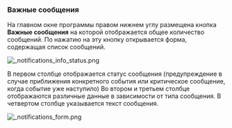 ﻿
### Важные сообщения

На главном окне программы правом нижнем углу размещена кнопка **Важные сообщения** на которой отображается общее количество сообщений. По нажатию на эту кнопку открывается форма, содержащая список сообщений.

![_notifications_info_status.png](./images/_notifications_info_status.png "")

В первом столбце отображается статус сообщения (предупреждение в случае приближения конкретного события или критическое сообщение, когда событие уже наступило)
Во втором и третьем столбце отображаются различные данные в зависимости от типа сообщения.
В четвертом столбце указывается текст сообщения. 

![_notifications_form.png](./images/_notifications_form.png "")

